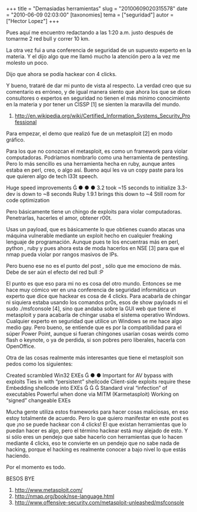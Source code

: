 +++
title = "Demasiadas herramientas"
slug = "20100609020315578"
date = "2010-06-09 02:03:00"
[taxonomies]
tema = ["seguridad"]
autor = ["Hector Lopez"]
+++

Pues aquí me encuentro redactando a las 1:20 a.m. justo después de
tomarme 2 red bull y correr 10 km.

La otra vez fui a una conferencia de seguridad de un supuesto experto en
la materia. Y el dijo algo que me llamó mucho la atención pero a la vez
me molesto un poco.

Dijo que ahora se podía hackear con 4 clicks.

Y bueno, trataré de dar mi punto de vista al respecto. La verdad creo
que su comentario es erróneo, y de igual manera siento que ahora los que
se dicen consultores o expertos en seguridad no tienen el más mínimo
conocimiento en la materia y por tener un CISSP \[1\] se sienten la
maravilla del mundo.

1.  <a href="http://en.wikipedia.org/wiki/Certified_Information_Systems_Security_Professional">http://en.wikipedia.org/wiki/Certified_Information_Systems_Security_Professional</a>

<!-- more -->
Para empezar, el demo que realizó fue de un metasploit \[2\] en modo
gráfico.

Para los que no conozcan el metasploit, es como un framework para violar
computadoras. Podríamos nombrarlo como una herramienta de pentesting.
Pero lo más sencillo es una herramienta hecha en ruby, aunque antes
estaba en perl, creo, o algo así. Bueno aquí les va un copy paste para
los que quieren algo de tech l33t speech.

Huge speed improvements  ● ● ● 3.2 took \~15 seconds to initialize
3.3-dev is down to \~8 seconds Ruby 1.9.1 brings this down to \~4 Still
room for code optimization

Pero básicamente tiene un chingo de exploits para violar computadoras.
Penetrarlas, hacerles el amor, obtener r00t.

Usas un payload, que es básicamente lo que obtienes cuando atacas una
máquina vulnerable mediante un exploit hecho en cualquier freaking
lenguaje de programación. Aunque pues te los encuentras más en perl,
python , ruby y pues ahora esta de moda hacerlos en NSE \[3\] para que
el nmap pueda violar por rangos masivos de IPs.

Pero bueno ese no es el punto del post , sólo que me emociono de más.
Debe de ser aún el efecto del red bull :P

El punto es que eso para mi no es cosa del otro mundo. Entonces se me
hace muy cómico ver en una conferencia de seguridad informática un
experto que dice que hackear es cosa de 4 clicks. Para acabarla de
chingar ni siquiera estaba usando los comandos pr0s, esos de show
payloads ni el sudo ./msfconsole \[4\], sino que andaba sobre la GUI web
que tiene el metasploit y para acabarla de chingar usaba el sistema
operativo Windows. Cualquier experto en seguridad que utilice un Windows
se me hace algo medio gay. Pero bueno, se entiende que es por la
compatibilidad para el súper Power Point, aunque si fueran chingones
usarían cosas weirds como flash o keynote, o ya de perdida, si son
pobres pero liberales, hacerla con OpenOffice.

Otra de las cosas realmente más interesantes que tiene el metasploit son
pedos como los siguientes:

Created scrambled Win32 EXEs  ● ● Important for AV bypass with exploits
Ties in with “persistent” shellcode Client-side exploits require these
Embedding shellcode into EXEs    Standard viral “infection” of
executables Powerful when done via MITM (Karmetasploit) Working on
“signed” changeable EXEs

Mucha gente utiliza estos frameworks para hacer cosas maliciosas, en eso
estoy totalmente de acuerdo. Pero lo que quiero manifestar en este post
es que ¡no se puede hackear con 4 clicks! El que existan herramientas
que lo puedan hacer es algo, pero el término hackear está muy alejado de
esto. Y si sólo eres un pendejo que sabe hacerlo con herramientas que lo
hacen mediante 4 clicks, eso te convierte en un pendejo que no sabe nada
de hacking, porque el hacking es realmente conocer a bajo nivel lo que
estás haciendo.

Por el momento es todo.

BESOS BYE

1.  <a href="http://www.metasploit.com/">http://www.metasploit.com/</a>
2.  <a href="http://nmap.org/book/nse-language.html">http://nmap.org/book/nse-language.html</a>
3.  <a href="http://www.offensive-security.com/metasploit-unleashed/msfconsole">http://www.offensive-security.com/metasploit-unleashed/msfconsole</a>

